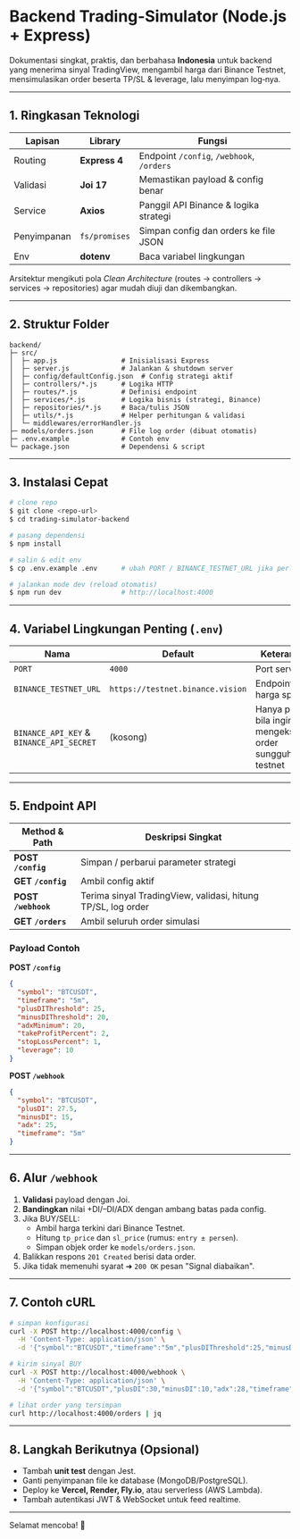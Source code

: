 # Backend Trading‑Simulator (Node.js + Express)

Dokumentasi singkat, praktis, dan berbahasa **Indonesia** untuk backend yang menerima sinyal TradingView, mengambil harga dari Binance Testnet, mensimulasikan order beserta TP/SL & leverage, lalu menyimpan log‑nya.

---
## 1. Ringkasan Teknologi
| Lapisan | Library | Fungsi |
|---------|---------|--------|
| Routing | **Express 4** | Endpoint `/config`, `/webhook`, `/orders` |
| Validasi | **Joi 17** | Memastikan payload & config benar |
| Service  | **Axios** | Panggil API Binance & logika strategi |
| Penyimpanan | `fs/promises` | Simpan config dan orders ke file JSON |
| Env | **dotenv** | Baca variabel lingkungan |

Arsitektur mengikuti pola *Clean Architecture* (routes → controllers → services → repositories) agar mudah diuji dan dikembangkan.

---
## 2. Struktur Folder
```text
backend/
├─ src/
│  ├─ app.js                # Inisialisasi Express
│  ├─ server.js             # Jalankan & shutdown server
│  ├─ config/defaultConfig.json  # Config strategi aktif
│  ├─ controllers/*.js      # Logika HTTP
│  ├─ routes/*.js           # Definisi endpoint
│  ├─ services/*.js         # Logika bisnis (strategi, Binance)
│  ├─ repositories/*.js     # Baca/tulis JSON
│  ├─ utils/*.js            # Helper perhitungan & validasi
│  └─ middlewares/errorHandler.js
├─ models/orders.json       # File log order (dibuat otomatis)
├─ .env.example             # Contoh env
└─ package.json             # Dependensi & script
```

---
## 3. Instalasi Cepat
```bash
# clone repo
$ git clone <repo-url>
$ cd trading-simulator-backend

# pasang dependensi
$ npm install

# salin & edit env
$ cp .env.example .env      # ubah PORT / BINANCE_TESTNET_URL jika perlu

# jalankan mode dev (reload otomatis)
$ npm run dev               # http://localhost:4000
```

---
## 4. Variabel Lingkungan Penting (`.env`)
| Nama | Default | Keterangan |
|------|---------|------------|
| `PORT` | `4000` | Port server |
| `BINANCE_TESTNET_URL` | `https://testnet.binance.vision` | Endpoint harga spot |
| `BINANCE_API_KEY` & `BINANCE_API_SECRET` | (kosong) | Hanya perlu bila ingin mengeksekusi order sungguhan di testnet |

---
## 5. Endpoint API
| Method & Path | Deskripsi Singkat |
|---------------|-------------------|
| **POST `/config`** | Simpan / perbarui parameter strategi |
| **GET  `/config`** | Ambil config aktif |
| **POST `/webhook`** | Terima sinyal TradingView, validasi, hitung TP/SL, log order |
| **GET  `/orders`** | Ambil seluruh order simulasi |

### Payload Contoh
**POST `/config`**
```json
{
  "symbol": "BTCUSDT",
  "timeframe": "5m",
  "plusDIThreshold": 25,
  "minusDIThreshold": 20,
  "adxMinimum": 20,
  "takeProfitPercent": 2,
  "stopLossPercent": 1,
  "leverage": 10
}
```

**POST `/webhook`**
```json
{
  "symbol": "BTCUSDT",
  "plusDI": 27.5,
  "minusDI": 15,
  "adx": 25,
  "timeframe": "5m"
}
```

---
## 6. Alur `/webhook`
1. **Validasi** payload dengan Joi.
2. **Bandingkan** nilai +DI/–DI/ADX dengan ambang batas pada config.
3. Jika BUY/SELL:
   * Ambil harga terkini dari Binance Testnet.
   * Hitung `tp_price` dan `sl_price` (rumus: `entry ± persen`).
   * Simpan objek order ke `models/orders.json`.
4. Balikkan respons `201 Created` berisi data order.
5. Jika tidak memenuhi syarat ➜ `200 OK` pesan "Signal diabaikan".

---
## 7. Contoh cURL
```bash
# simpan konfigurasi
curl -X POST http://localhost:4000/config \
  -H 'Content-Type: application/json' \
  -d '{"symbol":"BTCUSDT","timeframe":"5m","plusDIThreshold":25,"minusDIThreshold":20,"adxMinimum":20,"takeProfitPercent":2,"stopLossPercent":1,"leverage":10}'

# kirim sinyal BUY
curl -X POST http://localhost:4000/webhook \
  -H 'Content-Type: application/json' \
  -d '{"symbol":"BTCUSDT","plusDI":30,"minusDI":10,"adx":28,"timeframe":"5m"}'

# lihat order yang tersimpan
curl http://localhost:4000/orders | jq
```

---
## 8. Langkah Berikutnya (Opsional)
- Tambah **unit test** dengan Jest.
- Ganti penyimpanan file ke database (MongoDB/PostgreSQL).
- Deploy ke **Vercel, Render, Fly.io**, atau serverless (AWS Lambda).
- Tambah autentikasi JWT & WebSocket untuk feed realtime.

---
Selamat mencoba! 🚀
